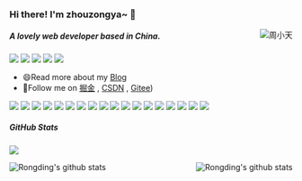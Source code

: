 <!--
**zhouzongyan/zhouzongyan** is a ✨ _special_ ✨ repository because its `README.md` (this file) appears on your GitHub profile.

Here are some ideas to get you started:

- 🔭 I’m currently working on ...
- 🌱 I’m currently learning ...
- 👯 I’m looking to collaborate on ...
- 🤔 I’m looking for help with ...
- 💬 Ask me about ...
- 📫 How to reach me: ...
- 😄 Pronouns: ...
- ⚡ Fun fact: ...
-->

### Hi there! I'm zhouzongya~ 👋

<a href="https://github.com/zhouzongyan">
    <div align="right" >
        <img align="right" src="https://count.getloli.com/get/@:zhouzongyan" alt="周小天" />
    </div>
</a>

<!-- ======================================================================== -->

##### A lovely web developer based in China.

[![](https://img.shields.io/badge/-FedTop-005A2B?style=flat-square&labelColor=005A2B&logo=Julia&logoColor=fff)](http://www.183.co/)
[![](https://img.shields.io/badge/-zhouzongyan-E6162D?style=flat-square&labelColor=9D1620&logo=gitee&logoColor=white)](https://gitee.com/zhouzongyan)
[![](https://img.shields.io/badge/掘金-blue?style=flat-square)](https://juejin.cn/user/4212984286808056)
[![](https://img.shields.io/badge/-CSDN-FF3C00?style=flat-square)](https://blog.csdn.net/iningmeng)
[![](https://img.shields.io/badge/-知乎-fff?style=flat-square&logo=Zhihu&labelColor=ffffff&color=fff)](https://www.zhihu.com/people/iningmeng)

-   😄Read more about my [Blog](http://www.183.co/)
-   👯Follow me on [掘金](https://juejin.cn/user/4212984286808056) , [CSDN](https://blog.csdn.net/iningmeng) , [Gitee](https://gitee.com/zhouzongyan))

![](https://img.shields.io/badge/-Java-white?style=for-the-badge&logo=Java&logoColor=red)
![](https://img.shields.io/badge/-PostgreSql-008000?style=for-the-badge&logo=PostgreSql&labelColor=90EE90&color=fff)
![](https://img.shields.io/badge/-Go-29beb0?style=for-the-badge&logo=Go&labelColor=ffffff&color=61DAFB)
![](https://img.shields.io/badge/-JavaScript-e5cd0c?style=for-the-badge&logo=JavaScript&labelColor=f7df1e&logoColor=000)
![](https://img.shields.io/badge/-Vue.js-29beb0?style=for-the-badge&logo=vue.js&labelColor=ffffff&color=4FC08D)
![](https://img.shields.io/badge/-NPM-CB3837?style=for-the-badge&logo=npm&logoColor=white)
![](https://img.shields.io/badge/-Ubuntu-CB3837?style=for-the-badge&logo=Ubuntu&logoColor=white)
![](https://img.shields.io/badge/-Github_Actions-2088FF?style=flat-square&logo=github-actions&logoColor=white)
[![](https://img.shields.io/badge/-Gist-black?style=flat-square&logo=GitHub&labelColor=blue&color=fff&logoColor=fff)](https://gist.github.com/zhouzongyan)
![](https://img.shields.io/badge/-WebPack-1C78C0?style=flat-square&logo=WebPack&logoColor=white)
![](https://img.shields.io/badge/-Electron-white?style=flat-square&logo=electron&logoColor=white&color=47848F)
![](https://img.shields.io/badge/-KaliLinux-white?style=flat-square&logo=KaliLinux&logoColor=white&color=blue)
![](https://img.shields.io/badge/-MySQL-white?style=flat-square&logo=MySQL&logoColor=white&color=fff&labelColor=4479A1)
![](https://img.shields.io/badge/-MiniProgram-008000?style=flat-square&logo=WeChat&labelColor=fff&color=07C160)
![](https://img.shields.io/badge/-CodePen-white?style=flat-square&logo=CodePen&logoColor=white&color=000)
![](https://img.shields.io/badge/-Tampermonkey-black?style=flat-square&logo=Tampermonkey&labelColor=black&color=00485B)
![](https://img.shields.io/badge/-Jenkins-white?style=flat-square&logo=Jenkins&labelColor=D24939&color=white&logoColor=white)
![](https://img.shields.io/badge/-Docker-white?style=flat-square&logo=Docker&labelColor=2496ED&color=2496ED&logoColor=white)

##### GitHub Stats

![](https://activity-graph.herokuapp.com/graph?username=zhouzongyan&theme=github)

<div align="center">
    <a href="https://github.com/zhouzongyan">
        <img align="left" src="https://github-readme-stats.vercel.app/api?username=zhouzongyan&show_icons=truee&include_all_commits=true&theme=onedark&hide=prs" alt="Rongding's github stats"/>
    </a>
    <a href="https://github.com/zhouzongyan">
        <img align="right" src="https://github-readme-stats.vercel.app/api/top-langs/?username=zhouzongyan&layout=compact&show_icons=truee&include_all_commits=true&theme=onedark&card_width=230" alt="Rongding's github stats"/>
    </a>
</div>
